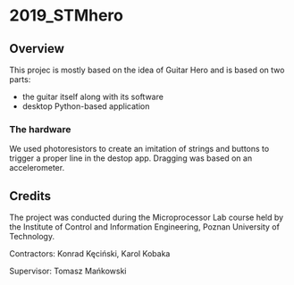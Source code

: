 # 2019_STMhero

## Overview

This projec is mostly based on the idea of Guitar Hero and is based on two parts:
- the guitar itself along with its software
- desktop Python-based application

### The hardware

We used photoresistors to create an imitation of strings and buttons to trigger a proper line in the destop app. Dragging was based on an accelerometer.

## Credits

The project was conducted during the Microprocessor Lab course held by the Institute of Control and Information Engineering, Poznan University of Technology.

Contractors: Konrad Kęciński, Karol Kobaka

Supervisor: Tomasz Mańkowski
